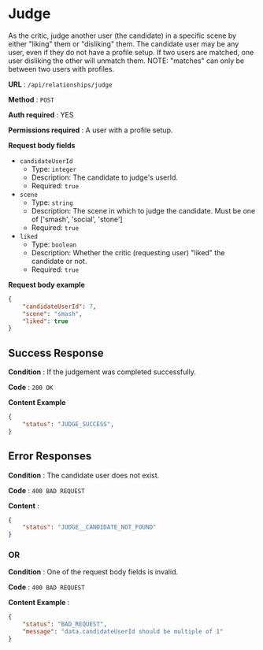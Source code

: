 # Judge

As the critic, judge another user (the candidate) in a specific scene by either "liking" them or "disliking" them. The candidate user may be any user, even if they do not have a profile setup. If two users are matched, one user disliking the other will unmatch them. NOTE: "matches" can only be between two users with profiles.

**URL** : `/api/relationships/judge`

**Method** : `POST`

**Auth required** : YES

**Permissions required** : A user with a profile setup.

**Request body fields**

* `candidateUserId`
  * Type: `integer`
  * Description: The candidate to judge's userId.
  * Required: `true`
* `scene`
  * Type: `string`
  * Description: The scene in which to judge the candidate. Must be one of ['smash', 'social', 'stone']
  * Required: `true`
* `liked`
  * Type: `boolean`
  * Description: Whether the critic (requesting user) "liked" the candidate or not.
  * Required: `true`

**Request body example**

```json
{
	"candidateUserId": 7,
	"scene": "smash",
	"liked": true
}
```

## Success Response

**Condition** : If the judgement was completed successfully.

**Code** : `200 OK`

**Content Example**

```json
{
    "status": "JUDGE_SUCCESS",
}
```

## Error Responses

**Condition** : The candidate user does not exist.

**Code** : `400 BAD REQUEST`

**Content** :
```json
{
    "status": "JUDGE__CANDIDATE_NOT_FOUND"
}
```

### OR

**Condition** : One of the request body fields is invalid.

**Code** : `400 BAD REQUEST`

**Content Example** :
```json
{
    "status": "BAD_REQUEST",
    "message": "data.candidateUserId should be multiple of 1"
}
```
